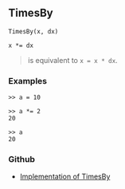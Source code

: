 ## TimesBy

```
TimesBy(x, dx)

x *= dx
```

> is equivalent to `x = x * dx`.

### Examples

```   
>> a = 10

>> a *= 2   
20    
 
>> a    
20    
```

### Github

* [Implementation of TimesBy](https://github.com/axkr/symja_android_library/blob/master/symja_android_library/matheclipse-core/src/main/java/org/matheclipse/core/builtin/Arithmetic.java#L6690) 

